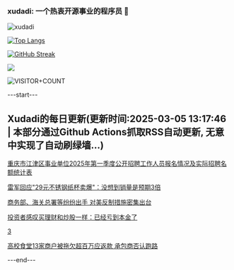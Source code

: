 ### xudadi: 一个热衷开源事业的程序员 👋

![xudadi](https://github-readme-stats-git-masterorgs-github-readme-stats-team.vercel.app/api?username=xudadi)

[![Top Langs](https://github-readme-stats.vercel.app/api/top-langs/?username=xudadi)](https://github.com/anuraghazra/github-readme-stats)

[![GitHub Streak](https://streak-stats.demolab.com?user=xudadi&locale=zh_Hans)](https://git.io/streak-stats)

![](https://raw.githubusercontent.com/xudadi/xudadi/main/assets/github-contribution-grid-snake.svg)

![VISITOR+COUNT](https://komarev.com/ghpvc/?username=xudadi&label=VISITOR+COUNT)


---start---

## Xudadi的每日更新(更新时间:2025-03-05 13:17:46 | 本部分通过Github Actions抓取RSS自动更新, 无意中实现了自动刷绿墙...)

[重庆市江津区事业单位2025年第一季度公开招聘工作人员报名情况及实际招聘名额统计表](https://www.gongkaoleida.com/article/2309347)

[雷军回应"29元不锈钢纸杯卖爆"：没想到销量是预期3倍](https://m.163.com/news/article/JPR9EV0M0534P59R.html)

[商务部、海关总署等纷纷出手 对美反制措施密集出台](https://m.163.com/news/article/JPR9OP7A0001899O.html)

[投资者感叹买理财和炒股一样：已经亏到本金了](https://m.163.com/news/article/JPR6U48B0534P59R.html)

[3](https://m.163.com/touch/news/sub/domestic)

[高校食堂13家商户被拖欠超百万应返款 承包商否认跑路](https://m.163.com/news/article/JPQVNGHP05561G0D.html)

---end---
